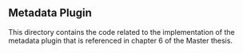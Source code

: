 ## Metadata Plugin

This directory contains the code related to the implementation of the metadata plugin that is referenced in chapter 6 of the Master thesis.
